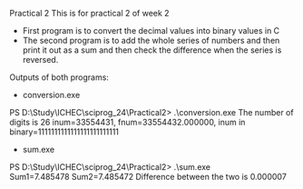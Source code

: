 Practical 2
This is for practical 2 of week 2

- First program is to convert the decimal values into binary values in C
- The second program is to add the whole series of numbers and then print it out as a sum and then check the difference when the series is reversed.

Outputs of both programs:

- conversion.exe

PS D:\Study\ICHEC\sciprog_24\Practical2> .\conversion.exe
The number of digits is 26
inum=33554431,  fnum=33554432.000000, inum in binary=1111111111111111111111111

- sum.exe

PS D:\Study\ICHEC\sciprog_24\Practical2> .\sum.exe       
 Sum1=7.485478
 Sum2=7.485472
 Difference between the two is 0.000007
